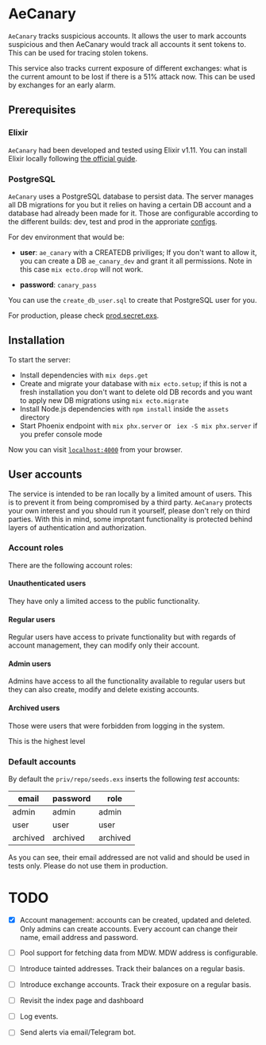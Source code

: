# AeCanary

`AeCanary` tracks suspicious accounts. It allows the user to mark accounts
suspicious and then AeCanary would track all accounts it sent tokens to. This
can be used for tracing stolen tokens.

This service also tracks current exposure of different exchanges: what is the
current amount to be lost if there is a 51% attack now. This can be used by
exchanges for an early alarm.


## Prerequisites

### Elixir

`AeCanary` had been developed and tested using Elixir v1.11. You can install
Elixir locally following [the official
guide](https://elixir-lang.org/install.html).

### PostgreSQL
`AeCanary` uses a PostgreSQL database to persist data. The server manages all
DB migrations for you but it relies on having a certain DB account and
a database had already been made for it. Those are configurable according to
the different builds: dev, test and prod in the approriate
[configs](config/).

For dev environment that would be:

* **user**: `ae_canary` with a CREATEDB priviliges; If you don't want to allow
  it, you can create a DB `ae_canary_dev` and grant it all permissions. Note
  in this case `mix ecto.drop` will not work.

* **password**: `canary_pass`

You can use the `create_db_user.sql` to create that PostgreSQL user for you.

For production, please check [prod.secret.exs](config/prod.secret.exs).


## Installation
To start the server:

  * Install dependencies with `mix deps.get`
  * Create and migrate your database with `mix ecto.setup`; if this is not a
    fresh installation you don't want to delete old DB records and you want to
    apply new DB migrations using `mix ecto.migrate`
  * Install Node.js dependencies with `npm install` inside the `assets` directory
  * Start Phoenix endpoint with `mix phx.server` or ` iex -S mix phx.server`
    if you prefer console mode

Now you can visit [`localhost:4000`](http://localhost:4000) from your browser.

## User accounts

The service is intended to be ran locally by a limited amount of users. This
is to prevent it from being compromised by a third party. `AeCanary` protects
your own interest and you should run it yourself, please don't rely on third
parties. With this in mind, some improtant functionality is protected behind
layers of authentication and authorization.

### Account roles

There are the following account roles:

#### Unauthenticated users

They have only a limited access to the public functionality.


#### Regular users

Regular users have access to private functionality but with regards of account
management, they can modify only their account.

#### Admin users

Admins have access to all the functionality available to regular users but
they can also create, modify and delete existing accounts.

#### Archived users

Those were users that were forbidden from logging in the system.

This is the highest level

### Default accounts

By default the `priv/repo/seeds.exs` inserts the following *test* accounts:

| email | password | role |
|---|---|---|
| admin | admin | admin |
| user | user | user |
| archived | archived | archived |

As you can see, their email addressed are not valid and should be used in
tests only. Please do not use them in production.

# TODO

- [x] Account management: accounts can be created, updated and deleted. Only
  admins can create accounts. Every account can change their name, email
  address and password.

- [ ] Pool support for fetching data from MDW. MDW address is configurable.

- [ ] Introduce tainted addresses. Track their balances on a regular basis.

- [ ] Introduce exchange accounts. Track their exposure on a regular basis.

- [ ] Revisit the index page and dashboard

- [ ] Log events.

- [ ] Send alerts via email/Telegram bot.
